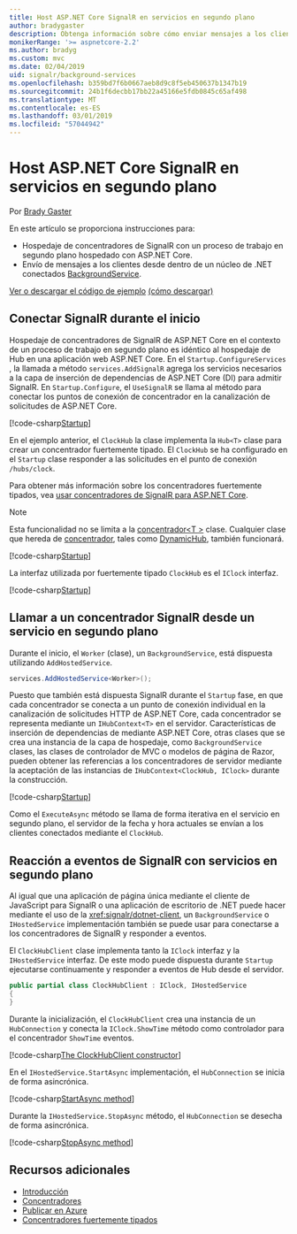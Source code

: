 ```yaml
---
title: Host ASP.NET Core SignalR en servicios en segundo plano
author: bradygaster
description: Obtenga información sobre cómo enviar mensajes a los clientes de SignalR desde las clases de .NET Core BackgroundService.
monikerRange: '>= aspnetcore-2.2'
ms.author: bradyg
ms.custom: mvc
ms.date: 02/04/2019
uid: signalr/background-services
ms.openlocfilehash: b359bd7f6b0667aeb8d9c8f5eb450637b1347b19
ms.sourcegitcommit: 24b1f6decbb17bb22a45166e5fdb0845c65af498
ms.translationtype: MT
ms.contentlocale: es-ES
ms.lasthandoff: 03/01/2019
ms.locfileid: "57044942"
---
```

# <a name="host-aspnet-core-signalr-in-background-services"></a>Host ASP.NET Core SignalR en servicios en segundo plano

Por [Brady Gaster](https://twitter.com/bradygaster)

En este artículo se proporciona instrucciones para:

* Hospedaje de concentradores de SignalR con un proceso de trabajo en segundo plano hospedado con ASP.NET Core.
* Envío de mensajes a los clientes desde dentro de un núcleo de .NET conectados [BackgroundService](xref:Microsoft.Extensions.Hosting.BackgroundService).

[Ver o descargar el código de ejemplo](https://github.com/aspnet/Docs/tree/master/aspnetcore/signalr/background-service/sample/) [(cómo descargar)](xref:index#how-to-download-a-sample)

## <a name="wire-up-signalr-during-startup"></a>Conectar SignalR durante el inicio

Hospedaje de concentradores de SignalR de ASP.NET Core en el contexto de un proceso de trabajo en segundo plano es idéntico al hospedaje de Hub en una aplicación web ASP.NET Core. En el `Startup.ConfigureServices` , la llamada a método `services.AddSignalR` agrega los servicios necesarios a la capa de inserción de dependencias de ASP.NET Core (DI) para admitir SignalR. En `Startup.Configure`, el `UseSignalR` se llama al método para conectar los puntos de conexión de concentrador en la canalización de solicitudes de ASP.NET Core.

[!code-csharp[Startup](background-service/sample/Server/Startup.cs?name=Startup)]

En el ejemplo anterior, el `ClockHub` la clase implementa la `Hub<T>` clase para crear un concentrador fuertemente tipado. El `ClockHub` se ha configurado en el `Startup` clase responder a las solicitudes en el punto de conexión `/hubs/clock`.

Para obtener más información sobre los concentradores fuertemente tipados, vea [usar concentradores de SignalR para ASP.NET Core](xref:signalr/hubs#strongly-typed-hubs).

> [!NOTE]
> Esta funcionalidad no se limita a la [concentrador\<T >](xref:Microsoft.AspNetCore.SignalR.Hub`1) clase. Cualquier clase que hereda de [concentrador](xref:Microsoft.AspNetCore.SignalR.Hub), tales como [DynamicHub](xref:Microsoft.AspNetCore.SignalR.DynamicHub), también funcionará.

[!code-csharp[Startup](background-service/sample/Server/ClockHub.cs?name=ClockHub)]

La interfaz utilizada por fuertemente tipado `ClockHub` es el `IClock` interfaz.

[!code-csharp[Startup](background-service/sample/HubServiceInterfaces/IClock.cs?name=IClock)]

## <a name="call-a-signalr-hub-from-a-background-service"></a>Llamar a un concentrador SignalR desde un servicio en segundo plano

Durante el inicio, el `Worker` (clase), un `BackgroundService`, está dispuesta utilizando `AddHostedService`.

```csharp
services.AddHostedService<Worker>();
```

Puesto que también está dispuesta SignalR durante el `Startup` fase, en que cada concentrador se conecta a un punto de conexión individual en la canalización de solicitudes HTTP de ASP.NET Core, cada concentrador se representa mediante un `IHubContext<T>` en el servidor. Características de inserción de dependencias de mediante ASP.NET Core, otras clases que se crea una instancia de la capa de hospedaje, como `BackgroundService` clases, las clases de controlador de MVC o modelos de página de Razor, pueden obtener las referencias a los concentradores de servidor mediante la aceptación de las instancias de `IHubContext<ClockHub, IClock>` durante la construcción.

[!code-csharp[Startup](background-service/sample/Server/Worker.cs?name=Worker)]

Como el `ExecuteAsync` método se llama de forma iterativa en el servicio en segundo plano, el servidor de la fecha y hora actuales se envían a los clientes conectados mediante el `ClockHub`.

## <a name="react-to-signalr-events-with-background-services"></a>Reacción a eventos de SignalR con servicios en segundo plano

Al igual que una aplicación de página única mediante el cliente de JavaScript para SignalR o una aplicación de escritorio de .NET puede hacer mediante el uso de la <xref:signalr/dotnet-client>, un `BackgroundService` o `IHostedService` implementación también se puede usar para conectarse a los concentradores de SignalR y responder a eventos.

El `ClockHubClient` clase implementa tanto la `IClock` interfaz y la `IHostedService` interfaz. De este modo puede dispuesta durante `Startup` ejecutarse continuamente y responder a eventos de Hub desde el servidor. 

```csharp
public partial class ClockHubClient : IClock, IHostedService
{
}
```

Durante la inicialización, el `ClockHubClient` crea una instancia de un `HubConnection` y conecta la `IClock.ShowTime` método como controlador para el concentrador `ShowTime` eventos.

[!code-csharp[The ClockHubClient constructor](background-service/sample/Clients.ConsoleTwo/ClockHubClient.cs?name=ClockHubClientCtor)]

En el `IHostedService.StartAsync` implementación, el `HubConnection` se inicia de forma asincrónica.

[!code-csharp[StartAsync method](background-service/sample/Clients.ConsoleTwo/ClockHubClient.cs?name=StartAsync)]

Durante la `IHostedService.StopAsync` método, el `HubConnection` se desecha de forma asincrónica.

[!code-csharp[StopAsync method](background-service/sample/Clients.ConsoleTwo/ClockHubClient.cs?name=StopAsync)]

## <a name="additional-resources"></a>Recursos adicionales

* [Introducción](xref:tutorials/signalr)
* [Concentradores](xref:signalr/hubs)
* [Publicar en Azure](xref:signalr/publish-to-azure-web-app)
* [Concentradores fuertemente tipados](xref:signalr/hubs#strongly-typed-hubs)
